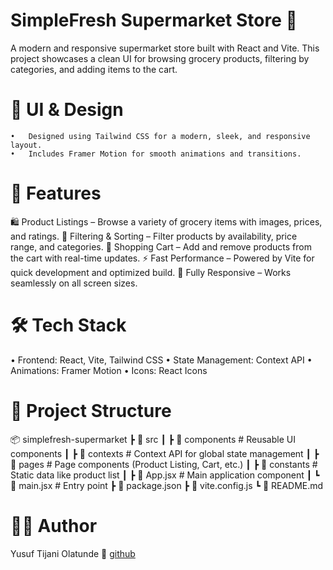 # SimpleFresh Supermarket Store 🛒

A modern and responsive supermarket store built with React and Vite. This project showcases a clean UI for browsing grocery products, filtering by categories, and adding items to the cart.

# 🎨 UI & Design

    •	Designed using Tailwind CSS for a modern, sleek, and responsive layout.
    •	Includes Framer Motion for smooth animations and transitions.

# 🚀 Features

🛍 Product Listings – Browse a variety of grocery items with images, prices, and ratings.
🎯 Filtering & Sorting – Filter products by availability, price range, and categories.
🛒 Shopping Cart – Add and remove products from the cart with real-time updates.
⚡ Fast Performance – Powered by Vite for quick development and optimized build.
📱 Fully Responsive – Works seamlessly on all screen sizes.

# 🛠️ Tech Stack

• Frontend: React, Vite, Tailwind CSS
• State Management: Context API
• Animations: Framer Motion
• Icons: React Icons

# 📂 Project Structure

📦 simplefresh-supermarket
┣ 📂 src
┃ ┣ 📂 components      # Reusable UI components
┃ ┣ 📂 contexts        # Context API for global state management
┃ ┣ 📂 pages           # Page components (Product Listing, Cart, etc.)
┃ ┣ 📂 constants       # Static data like product list
┃ ┣ 📜 App.jsx         # Main application component
┃ ┗ 📜 main.jsx        # Entry point
┣ 📜 package.json
┣ 📜 vite.config.js
┗ 📜 README.md


# 👨‍💻 Author

Yusuf Tijani Olatunde
🔗 [github]( https://github.com/teajhaney)